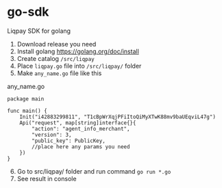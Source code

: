 # go-sdk
Liqpay SDK for golang

1. Download release you need
2. Install golang https://golang.org/doc/install
3. Create catalog ``/src/liqpay``
4. Place ``liqpay.go`` file into ``/src/liqpay/`` folder
5. Make ``any_name.go`` file like this

any_name.go
```
package main

func main() {
    Init("i42883299811", "T1cBpWrXqjPFiItoQiMyXTwK88mv9baUEqviL47g")
    Api("request", map[string]interface{}{
        "action": "agent_info_merchant",
        "version": 3,
        "public_key": PublicKey,
        //place here any params you need
    })   
}
```
6. Go to src/liqpay/ folder and run command 
`
go run *.go
`
7. See result in console
